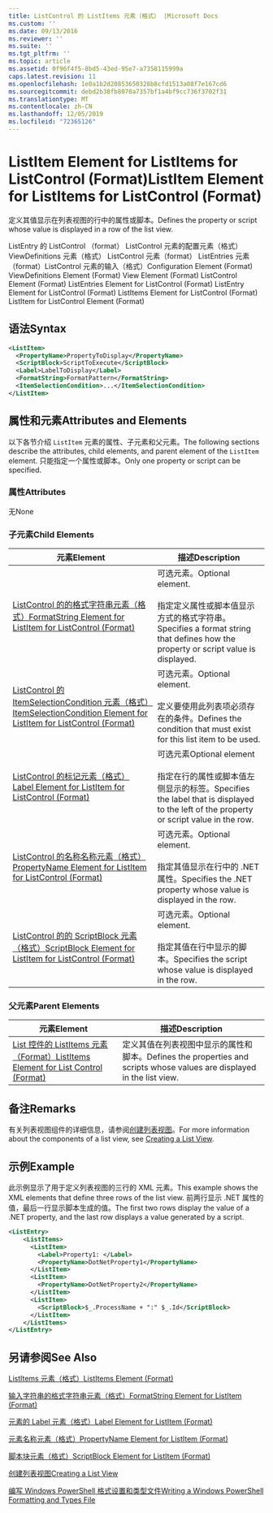 ```yaml
---
title: ListControl 的 ListItems 元素（格式） |Microsoft Docs
ms.custom: ''
ms.date: 09/13/2016
ms.reviewer: ''
ms.suite: ''
ms.tgt_pltfrm: ''
ms.topic: article
ms.assetid: 0f96f4f5-8bd5-43ed-95e7-a7358115999a
caps.latest.revision: 11
ms.openlocfilehash: 1e0a1b2d20853650328b8cfd1513a08f7e167cd6
ms.sourcegitcommit: debd2b38fb8070a7357bf1a4bf9cc736f3702f31
ms.translationtype: MT
ms.contentlocale: zh-CN
ms.lasthandoff: 12/05/2019
ms.locfileid: "72365126"
---
```

# <a name="listitem-element-for-listitems-for-listcontrol-format"></a><span data-ttu-id="0b9b4-102">ListItem Element for ListItems for ListControl (Format)</span><span class="sxs-lookup"><span data-stu-id="0b9b4-102">ListItem Element for ListItems for ListControl (Format)</span></span>

<span data-ttu-id="0b9b4-103">定义其值显示在列表视图的行中的属性或脚本。</span><span class="sxs-lookup"><span data-stu-id="0b9b4-103">Defines the property or script whose value is displayed in a row of the list view.</span></span>

<span data-ttu-id="0b9b4-104">ListEntry 的 ListControl （format） ListControl 元素的配置元素（格式） ViewDefinitions 元素（格式） ListControl 元素（format） ListEntries 元素（format）ListControl 元素的输入（格式）</span><span class="sxs-lookup"><span data-stu-id="0b9b4-104">Configuration Element (Format) ViewDefinitions Element (Format) View Element (Format) ListControl Element (Format) ListEntries Element for ListControl (Format) ListEntry Element for ListControl (Format) ListItems Element for ListControl (Format) ListItem for ListControl Element (Format)</span></span>

## <a name="syntax"></a><span data-ttu-id="0b9b4-105">语法</span><span class="sxs-lookup"><span data-stu-id="0b9b4-105">Syntax</span></span>

```xml
<ListItem>
  <PropertyName>PropertyToDisplay</PropertyName>
  <ScriptBlock>ScriptToExecute</ScriptBlock>
  <Label>LabelToDisplay</Label>
  <FormatString>FormatPattern</FormatString>
  <ItemSelectionCondition>...</ItemSelectionCondition>
</ListItem>
```

## <a name="attributes-and-elements"></a><span data-ttu-id="0b9b4-106">属性和元素</span><span class="sxs-lookup"><span data-stu-id="0b9b4-106">Attributes and Elements</span></span>

<span data-ttu-id="0b9b4-107">以下各节介绍 `ListItem` 元素的属性、子元素和父元素。</span><span class="sxs-lookup"><span data-stu-id="0b9b4-107">The following sections describe the attributes, child elements, and parent element of the `ListItem` element.</span></span> <span data-ttu-id="0b9b4-108">只能指定一个属性或脚本。</span><span class="sxs-lookup"><span data-stu-id="0b9b4-108">Only one property or script can be specified.</span></span>

### <a name="attributes"></a><span data-ttu-id="0b9b4-109">属性</span><span class="sxs-lookup"><span data-stu-id="0b9b4-109">Attributes</span></span>

<span data-ttu-id="0b9b4-110">无</span><span class="sxs-lookup"><span data-stu-id="0b9b4-110">None</span></span>

### <a name="child-elements"></a><span data-ttu-id="0b9b4-111">子元素</span><span class="sxs-lookup"><span data-stu-id="0b9b4-111">Child Elements</span></span>

|<span data-ttu-id="0b9b4-112">元素</span><span class="sxs-lookup"><span data-stu-id="0b9b4-112">Element</span></span>|<span data-ttu-id="0b9b4-113">描述</span><span class="sxs-lookup"><span data-stu-id="0b9b4-113">Description</span></span>|
|-------------|-----------------|
|[<span data-ttu-id="0b9b4-114">ListControl 的的格式字符串元素（格式）</span><span class="sxs-lookup"><span data-stu-id="0b9b4-114">FormatString Element for ListItem for ListControl (Format)</span></span>](./formatstring-element-for-listitem-for-listcontrol-format.md)|<span data-ttu-id="0b9b4-115">可选元素。</span><span class="sxs-lookup"><span data-stu-id="0b9b4-115">Optional element.</span></span><br /><br /> <span data-ttu-id="0b9b4-116">指定定义属性或脚本值显示方式的格式字符串。</span><span class="sxs-lookup"><span data-stu-id="0b9b4-116">Specifies a format string that defines how the property or script value is displayed.</span></span>|
|[<span data-ttu-id="0b9b4-117">ListControl 的 ItemSelectionCondition 元素（格式）</span><span class="sxs-lookup"><span data-stu-id="0b9b4-117">ItemSelectionCondition Element for ListItem for ListControl (Format)</span></span>](./itemselectioncondition-element-for-listitem-for-listcontrol-format.md)|<span data-ttu-id="0b9b4-118">可选元素。</span><span class="sxs-lookup"><span data-stu-id="0b9b4-118">Optional element.</span></span><br /><br /> <span data-ttu-id="0b9b4-119">定义要使用此列表项必须存在的条件。</span><span class="sxs-lookup"><span data-stu-id="0b9b4-119">Defines the condition that must exist for this list item to be used.</span></span>|
|[<span data-ttu-id="0b9b4-120">ListControl 的标记元素（格式）</span><span class="sxs-lookup"><span data-stu-id="0b9b4-120">Label Element for ListItem for ListControl (Format)</span></span>](./label-element-for-listitem-for-listcontrol-format.md)|<span data-ttu-id="0b9b4-121">可选元素</span><span class="sxs-lookup"><span data-stu-id="0b9b4-121">Optional element</span></span><br /><br /> <span data-ttu-id="0b9b4-122">指定在行的属性或脚本值左侧显示的标签。</span><span class="sxs-lookup"><span data-stu-id="0b9b4-122">Specifies the label that is displayed to the left of the property or script value in the row.</span></span>|
|[<span data-ttu-id="0b9b4-123">ListControl 的名称名称元素（格式）</span><span class="sxs-lookup"><span data-stu-id="0b9b4-123">PropertyName Element for ListItem for ListControl (Format)</span></span>](./propertyname-element-for-listitem-for-listcontrol-format.md)|<span data-ttu-id="0b9b4-124">可选元素。</span><span class="sxs-lookup"><span data-stu-id="0b9b4-124">Optional element.</span></span><br /><br /> <span data-ttu-id="0b9b4-125">指定其值显示在行中的 .NET 属性。</span><span class="sxs-lookup"><span data-stu-id="0b9b4-125">Specifies the .NET property whose value is displayed in the row.</span></span>|
|[<span data-ttu-id="0b9b4-126">ListControl 的的 ScriptBlock 元素（格式）</span><span class="sxs-lookup"><span data-stu-id="0b9b4-126">ScriptBlock Element for ListItem for ListControl (Format)</span></span>](./scriptblock-element-for-listitem-for-listcontrol-format.md)|<span data-ttu-id="0b9b4-127">可选元素。</span><span class="sxs-lookup"><span data-stu-id="0b9b4-127">Optional element.</span></span><br /><br /> <span data-ttu-id="0b9b4-128">指定其值在行中显示的脚本。</span><span class="sxs-lookup"><span data-stu-id="0b9b4-128">Specifies the script whose value is displayed in the row.</span></span>|

### <a name="parent-elements"></a><span data-ttu-id="0b9b4-129">父元素</span><span class="sxs-lookup"><span data-stu-id="0b9b4-129">Parent Elements</span></span>

|<span data-ttu-id="0b9b4-130">元素</span><span class="sxs-lookup"><span data-stu-id="0b9b4-130">Element</span></span>|<span data-ttu-id="0b9b4-131">描述</span><span class="sxs-lookup"><span data-stu-id="0b9b4-131">Description</span></span>|
|-------------|-----------------|
|[<span data-ttu-id="0b9b4-132">List 控件的 ListItems 元素（Format）</span><span class="sxs-lookup"><span data-stu-id="0b9b4-132">ListItems Element for List Control (Format)</span></span>](./listitems-element-for-listentry-for-listcontrol-format.md)|<span data-ttu-id="0b9b4-133">定义其值在列表视图中显示的属性和脚本。</span><span class="sxs-lookup"><span data-stu-id="0b9b4-133">Defines the properties and scripts whose values are displayed in the list view.</span></span>|

## <a name="remarks"></a><span data-ttu-id="0b9b4-134">备注</span><span class="sxs-lookup"><span data-stu-id="0b9b4-134">Remarks</span></span>

<span data-ttu-id="0b9b4-135">有关列表视图组件的详细信息，请参阅[创建列表视图](./creating-a-list-view.md)。</span><span class="sxs-lookup"><span data-stu-id="0b9b4-135">For more information about the components of a list view, see [Creating a List View](./creating-a-list-view.md).</span></span>

## <a name="example"></a><span data-ttu-id="0b9b4-136">示例</span><span class="sxs-lookup"><span data-stu-id="0b9b4-136">Example</span></span>

<span data-ttu-id="0b9b4-137">此示例显示了用于定义列表视图的三行的 XML 元素。</span><span class="sxs-lookup"><span data-stu-id="0b9b4-137">This example shows the XML elements that define three rows of the list view.</span></span> <span data-ttu-id="0b9b4-138">前两行显示 .NET 属性的值，最后一行显示脚本生成的值。</span><span class="sxs-lookup"><span data-stu-id="0b9b4-138">The first two rows display the value of a .NET property, and the last row displays a value generated by a script.</span></span>

```xml
<ListEntry>
    <ListItems>
      <ListItem>
        <Label>Property1: </Label>
        <PropertyName>DotNetProperty1</PropertyName>
      </ListItem>
      <ListItem>
        <PropertyName>DotNetProperty2</PropertyName>
      </ListItem>
      <ListItem>
        <ScriptBlock>$_.ProcessName + ":" $_.Id</ScriptBlock>
      </ListItem>
    </ListItems>
</ListEntry>

```

## <a name="see-also"></a><span data-ttu-id="0b9b4-139">另请参阅</span><span class="sxs-lookup"><span data-stu-id="0b9b4-139">See Also</span></span>

[<span data-ttu-id="0b9b4-140">ListItems 元素（格式）</span><span class="sxs-lookup"><span data-stu-id="0b9b4-140">ListItems Element (Format)</span></span>](./listitems-element-for-listentry-for-listcontrol-format.md)

[<span data-ttu-id="0b9b4-141">输入字符串的格式字符串元素（格式）</span><span class="sxs-lookup"><span data-stu-id="0b9b4-141">FormatString Element for ListItem (Format)</span></span>](./formatstring-element-for-listitem-for-listcontrol-format.md)

[<span data-ttu-id="0b9b4-142">元素的 Label 元素（格式）</span><span class="sxs-lookup"><span data-stu-id="0b9b4-142">Label Element for ListItem (Format)</span></span>](./label-element-for-listitem-for-listcontrol-format.md)

[<span data-ttu-id="0b9b4-143">元素名称元素（格式）</span><span class="sxs-lookup"><span data-stu-id="0b9b4-143">PropertyName Element for ListItem (Format)</span></span>](./propertyname-element-for-listitem-for-listcontrol-format.md)

[<span data-ttu-id="0b9b4-144">脚本块元素（格式）</span><span class="sxs-lookup"><span data-stu-id="0b9b4-144">ScriptBlock Element for ListItem (Format)</span></span>](./scriptblock-element-for-listitem-for-listcontrol-format.md)

[<span data-ttu-id="0b9b4-145">创建列表视图</span><span class="sxs-lookup"><span data-stu-id="0b9b4-145">Creating a List View</span></span>](./creating-a-list-view.md)

[<span data-ttu-id="0b9b4-146">编写 Windows PowerShell 格式设置和类型文件</span><span class="sxs-lookup"><span data-stu-id="0b9b4-146">Writing a Windows PowerShell Formatting and Types File</span></span>](./writing-a-powershell-formatting-file.md)
